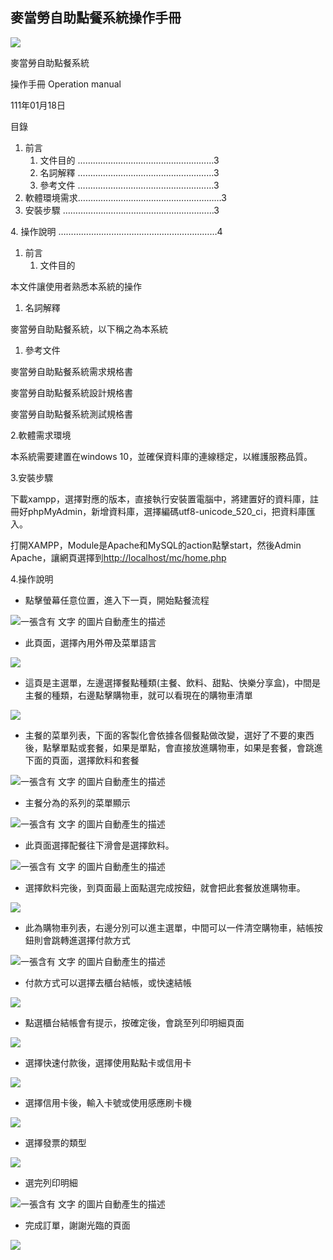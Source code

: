 ## 麥當勞自助點餐系統操作手冊


![](https://github.com/Jie0117/McDonalds_ordering_machine/blob/main/img/Aspose.Words.14d6134f-6aab-48ea-9d5e-ccd23d7bf038.001.png)



麥當勞自助點餐系統

操作手冊
Operation manual

111年01月18日



目錄

1. 前言
   1. 文件目的 ………………………………………………3
   1. 名詞解釋 ………………………………………………3
   1. 參考文件 ………………………………………………3
1. 軟體環境需求…………………………………………………3
1. 安裝步驟  ……………………………………………………3

4\.	操作說明  ………………………………………………………4

1. 前言
   1. 文件目的

本文件讓使用者熟悉本系統的操作

1. 名詞解釋

麥當勞自助點餐系統，以下稱之為本系統

1. 參考文件

麥當勞自助點餐系統需求規格書

麥當勞自助點餐系統設計規格書

麥當勞自助點餐系統測試規格書

2\.軟體需求環境

本系統需要建置在windows 10，並確保資料庫的連線穩定，以維護服務品質。

3\.安裝步驟

下載xampp，選擇對應的版本，直接執行安裝置電腦中，將建置好的資料庫，註冊好phpMyAdmin，新增資料庫，選擇編碼utf8-unicode\_520\_ci，把資料庫匯入。

打開XAMPP，Module是Apache和MySQL的action點擊start，然後Admin Apache，讓網頁選擇到<http://localhost/mc/home.php>

4\.操作說明

- 點擊螢幕任意位置，進入下一頁，開始點餐流程

![一張含有 文字 的圖片自動產生的描述](https://github.com/Jie0117/McDonalds_ordering_machine/blob/main/img/Aspose.Words.14d6134f-6aab-48ea-9d5e-ccd23d7bf038.002.png)

- 此頁面，選擇內用外帶及菜單語言

![](https://github.com/Jie0117/McDonalds_ordering_machine/blob/main/img/Aspose.Words.14d6134f-6aab-48ea-9d5e-ccd23d7bf038.003.png)




- 這頁是主選單，左邊選擇餐點種類(主餐、飲料、甜點、快樂分享盒)，中間是主餐的種類，右邊點擊購物車，就可以看現在的購物車清單

![](https://github.com/Jie0117/McDonalds_ordering_machine/blob/main/img/Aspose.Words.14d6134f-6aab-48ea-9d5e-ccd23d7bf038.004.png)

- 主餐的菜單列表，下面的客製化會依據各個餐點做改變，選好了不要的東西後，點擊單點或套餐，如果是單點，會直接放進購物車，如果是套餐，會跳進下面的頁面，選擇飲料和套餐

![一張含有 文字 的圖片自動產生的描述](https://github.com/Jie0117/McDonalds_ordering_machine/blob/main/img/Aspose.Words.14d6134f-6aab-48ea-9d5e-ccd23d7bf038.005.png)

- 主餐分為的系列的菜單顯示

![一張含有 文字 的圖片自動產生的描述](https://github.com/Jie0117/McDonalds_ordering_machine/blob/main/img/Aspose.Words.14d6134f-6aab-48ea-9d5e-ccd23d7bf038.006.png)

- 此頁面選擇配餐往下滑會是選擇飲料。

![一張含有 文字 的圖片自動產生的描述](https://github.com/Jie0117/McDonalds_ordering_machine/blob/main/img/Aspose.Words.14d6134f-6aab-48ea-9d5e-ccd23d7bf038.007.png)



- 選擇飲料完後，到頁面最上面點選完成按鈕，就會把此套餐放進購物車。

![](https://github.com/Jie0117/McDonalds_ordering_machine/blob/main/img/Aspose.Words.14d6134f-6aab-48ea-9d5e-ccd23d7bf038.008.png)

- 此為購物車列表，右邊分別可以進主選單，中間可以一件清空購物車，結帳按鈕則會跳轉進選擇付款方式

![一張含有 文字 的圖片自動產生的描述](https://github.com/Jie0117/McDonalds_ordering_machine/blob/main/img/Aspose.Words.14d6134f-6aab-48ea-9d5e-ccd23d7bf038.009.png)

- 付款方式可以選擇去櫃台結帳，或快速結帳

![](https://github.com/Jie0117/McDonalds_ordering_machine/blob/main/img/Aspose.Words.14d6134f-6aab-48ea-9d5e-ccd23d7bf038.010.png)

- 點選櫃台結帳會有提示，按確定後，會跳至列印明細頁面

![](https://github.com/Jie0117/McDonalds_ordering_machine/blob/main/img/Aspose.Words.14d6134f-6aab-48ea-9d5e-ccd23d7bf038.011.png)



- 選擇快速付款後，選擇使用點點卡或信用卡

![](https://github.com/Jie0117/McDonalds_ordering_machine/blob/main/img/Aspose.Words.14d6134f-6aab-48ea-9d5e-ccd23d7bf038.012.png)

- 選擇信用卡後，輸入卡號或使用感應刷卡機

![](https://github.com/Jie0117/McDonalds_ordering_machine/blob/main/img/Aspose.Words.14d6134f-6aab-48ea-9d5e-ccd23d7bf038.013.png)



- 選擇發票的類型

![](https://github.com/Jie0117/McDonalds_ordering_machine/blob/main/img/Aspose.Words.14d6134f-6aab-48ea-9d5e-ccd23d7bf038.014.png)

- 選完列印明細

![一張含有 文字 的圖片自動產生的描述](https://github.com/Jie0117/McDonalds_ordering_machine/blob/main/img/Aspose.Words.14d6134f-6aab-48ea-9d5e-ccd23d7bf038.015.png)




- 完成訂單，謝謝光臨的頁面

![](https://github.com/Jie0117/McDonalds_ordering_machine/blob/main/img/Aspose.Words.14d6134f-6aab-48ea-9d5e-ccd23d7bf038.016.png)


